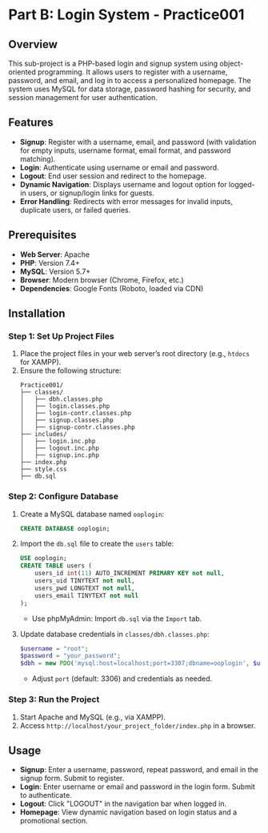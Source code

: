 # Part B: Login System - Practice001

## Overview
This sub-project is a PHP-based login and signup system using object-oriented programming. It allows users to register with a username, password, and email, and log in to access a personalized homepage. The system uses MySQL for data storage, password hashing for security, and session management for user authentication.

## Features
- **Signup**: Register with a username, email, and password (with validation for empty inputs, username format, email format, and password matching).
- **Login**: Authenticate using username or email and password.
- **Logout**: End user session and redirect to the homepage.
- **Dynamic Navigation**: Displays username and logout option for logged-in users, or signup/login links for guests.
- **Error Handling**: Redirects with error messages for invalid inputs, duplicate users, or failed queries.

## Prerequisites
- **Web Server**: Apache
- **PHP**: Version 7.4+
- **MySQL**: Version 5.7+
- **Browser**: Modern browser (Chrome, Firefox, etc.)
- **Dependencies**: Google Fonts (Roboto, loaded via CDN)

## Installation

### Step 1: Set Up Project Files
1. Place the project files in your web server’s root directory (e.g., `htdocs` for XAMPP).
2. Ensure the following structure:
   ```
   Practice001/
   ├── classes/
   │   ├── dbh.classes.php
   │   ├── login.classes.php
   │   ├── login-contr.classes.php
   │   ├── signup.classes.php
   │   ├── signup-contr.classes.php
   ├── includes/
   │   ├── login.inc.php
   │   ├── logout.inc.php
   │   ├── signup.inc.php
   ├── index.php
   ├── style.css
   ├── db.sql
   ```

### Step 2: Configure Database
1. Create a MySQL database named `ooplogin`:
   ```sql
   CREATE DATABASE ooplogin;
   ```
2. Import the `db.sql` file to create the `users` table:
   ```sql
   USE ooplogin;
   CREATE TABLE users (
       users_id int(11) AUTO_INCREMENT PRIMARY KEY not null,
       users_uid TINYTEXT not null,
       users_pwd LONGTEXT not null,
       users_email TINYTEXT not null
   );
   ```
   - Use phpMyAdmin: Import `db.sql` via the `Import` tab.

3. Update database credentials in `classes/dbh.classes.php`:
   ```php
   $username = "root";
   $password = "your_password";
   $dbh = new PDO('mysql:host=localhost;port=3307;dbname=ooplogin', $username, $password);
   ```
   - Adjust `port` (default: 3306) and credentials as needed.

### Step 3: Run the Project
1. Start Apache and MySQL (e.g., via XAMPP).
2. Access `http://localhost/your_project_folder/index.php` in a browser.

## Usage
- **Signup**: Enter a username, password, repeat password, and email in the signup form. Submit to register.
- **Login**: Enter username or email and password in the login form. Submit to authenticate.
- **Logout**: Click "LOGOUT" in the navigation bar when logged in.
- **Homepage**: View dynamic navigation based on login status and a promotional section.
